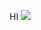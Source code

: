 HI
<img src=“https://github.com/renanmb/CDK-Mobile-App/blob/main/img/project%20infrastructure.JPG”>
